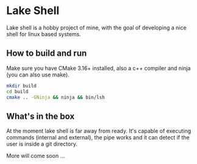 # Lake Shell

Lake shell is a hobby project of mine, with the goal of developing a nice shell for linux based systems.

## How to build and run
Make sure you have CMake 3.16+ installed, also a c++ compiler and ninja (you can also use make).

```bash
mkdir build
cd build
cmake .. -GNinja && ninja && bin/lsh
```

## What's in the box
At the moment lake shell is far away from ready. It's capable of executing commands (internal and external), the pipe works and
it can detect if the user is inside a git directory.

More will come soon ...
